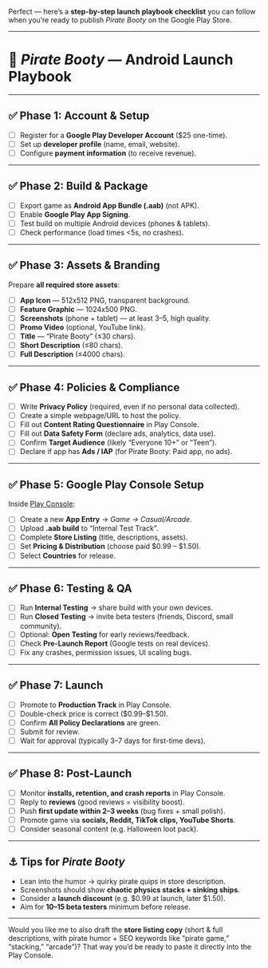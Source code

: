 Perfect — here’s a **step-by-step launch playbook checklist** you can follow when you’re ready to publish *Pirate Booty* on the Google Play Store.

---

# 🚀 *Pirate Booty* — Android Launch Playbook

---

## ✅ Phase 1: Account & Setup

* [ ] Register for a **Google Play Developer Account** (\$25 one-time).
* [ ] Set up **developer profile** (name, email, website).
* [ ] Configure **payment information** (to receive revenue).

---

## ✅ Phase 2: Build & Package

* [ ] Export game as **Android App Bundle (.aab)** (not APK).
* [ ] Enable **Google Play App Signing**.
* [ ] Test build on multiple Android devices (phones & tablets).
* [ ] Check performance (load times <5s, no crashes).

---

## ✅ Phase 3: Assets & Branding

Prepare **all required store assets**:

* [ ] **App Icon** — 512x512 PNG, transparent background.
* [ ] **Feature Graphic** — 1024x500 PNG.
* [ ] **Screenshots** (phone + tablet) — at least 3–5, high quality.
* [ ] **Promo Video** (optional, YouTube link).
* [ ] **Title** — “Pirate Booty” (≤30 chars).
* [ ] **Short Description** (≤80 chars).
* [ ] **Full Description** (≤4000 chars).

---

## ✅ Phase 4: Policies & Compliance

* [ ] Write **Privacy Policy** (required, even if no personal data collected).
* [ ] Create a simple webpage/URL to host the policy.
* [ ] Fill out **Content Rating Questionnaire** in Play Console.
* [ ] Fill out **Data Safety Form** (declare ads, analytics, data use).
* [ ] Confirm **Target Audience** (likely “Everyone 10+” or “Teen”).
* [ ] Declare if app has **Ads / IAP** (for Pirate Booty: Paid app, no ads).

---

## ✅ Phase 5: Google Play Console Setup

Inside [Play Console](https://play.google.com/console):

* [ ] Create a new **App Entry** → *Game → Casual/Arcade*.
* [ ] Upload **.aab build** to “Internal Test Track”.
* [ ] Complete **Store Listing** (title, descriptions, assets).
* [ ] Set **Pricing & Distribution** (choose paid \$0.99 – \$1.50).
* [ ] Select **Countries** for release.

---

## ✅ Phase 6: Testing & QA

* [ ] Run **Internal Testing** → share build with your own devices.
* [ ] Run **Closed Testing** → invite beta testers (friends, Discord, small community).
* [ ] Optional: **Open Testing** for early reviews/feedback.
* [ ] Check **Pre-Launch Report** (Google tests on real devices).
* [ ] Fix any crashes, permission issues, UI scaling bugs.

---

## ✅ Phase 7: Launch

* [ ] Promote to **Production Track** in Play Console.
* [ ] Double-check price is correct (\$0.99–\$1.50).
* [ ] Confirm **All Policy Declarations** are green.
* [ ] Submit for review.
* [ ] Wait for approval (typically 3–7 days for first-time devs).

---

## ✅ Phase 8: Post-Launch

* [ ] Monitor **installs, retention, and crash reports** in Play Console.
* [ ] Reply to **reviews** (good reviews = visibility boost).
* [ ] Push **first update within 2–3 weeks** (bug fixes + small polish).
* [ ] Promote game via **socials, Reddit, TikTok clips, YouTube Shorts**.
* [ ] Consider seasonal content (e.g. Halloween loot pack).

---

## ⚓ Tips for *Pirate Booty*

* Lean into the humor → quirky pirate quips in store description.
* Screenshots should show **chaotic physics stacks + sinking ships**.
* Consider a **launch discount** (e.g. \$0.99 at launch, later \$1.50).
* Aim for **10–15 beta testers** minimum before release.

---

Would you like me to also draft the **store listing copy** (short & full descriptions, with pirate humor + SEO keywords like “pirate game,” “stacking,” “arcade”)? That way you’d be ready to paste it directly into the Play Console.
